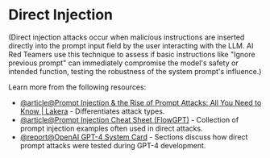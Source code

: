 # Direct Injection

(Direct injection attacks occur when malicious instructions are inserted directly into the prompt input field by the user interacting with the LLM. AI Red Teamers use this technique to assess if basic instructions like "Ignore previous prompt" can immediately compromise the model's safety or intended function, testing the robustness of the system prompt's influence.)

Learn more from the following resources:

- [@article@Prompt Injection & the Rise of Prompt Attacks: All You Need to Know | Lakera](https://www.lakera.ai/blog/guide-to-prompt-injection) - Differentiates attack types.
- [@article@Prompt Injection Cheat Sheet (FlowGPT)](https://flowgpt.com/p/prompt-injection-cheat-sheet) - Collection of prompt injection examples often used in direct attacks.
- [@report@OpenAI GPT-4 System Card](https://openai.com/research/gpt-4-system-card) - Sections discuss how direct prompt attacks were tested during GPT-4 development.
